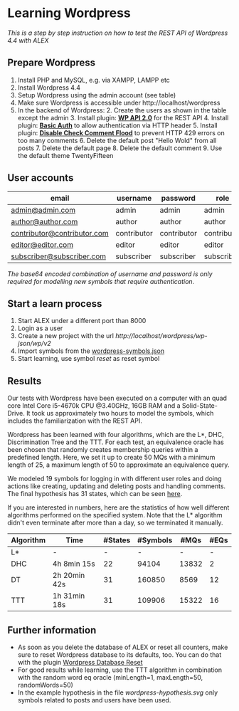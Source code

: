 # Learning Wordpress

_This is a step by step instruction on how to test the REST API of Wordpress 4.4 with ALEX_

## Prepare Wordpress

1. Install PHP and MySQL, e.g. via XAMPP, LAMPP etc
2. Install Wordpress 4.4
3. Setup Wordpress using the admin account (see table)
4. Make sure Wordpress is accessible under http://localhost/wordpress
5. In the backend of Wordpress:
    2. Create the users as shown in the table except the admin
    3. Install plugin: __[WP API 2.0][1]__ for the REST API
    4. Install plugin: __[Basic Auth][2]__ to allow authentication via HTTP header
    5. Install plugin: __[Disable Check Comment Flood][3]__ to prevent HTTP 429 errors on too many comments
    6. Delete the default post "Hello Wold" from all posts
    7. Delete the default page
    8. Delete the default comment
    9. Use the default theme TwentyFifteen

## User accounts

| email                       | username    | password    | role        | base64 encoded username:password     |
|-----------------------------|-------------|-------------|-------------|--------------------------------------|
| admin@admin.com             | admin       | admin       | admin       | YWRtaW46YWRtaW4=                     |
| author@author.com           | author      | author      | author      | YXV0aG9yOmF1dGhvcg==                 |
| contributor@contributor.com | contributor | contributor | contributor | Y29udHJpYnV0b3I6Y29udHJpYnV0b3I=     |
| editor@editor.com           | editor      | editor      | editor      | ZWRpdG9yOmVkaXRvcg==                 |
| subscriber@subscriber.com   | subscriber  | subscriber  | subscriber  | c3Vic2NyaWJlcjpzdWJzY3JpYmVy         |

_The base64 encoded combination of username and password is only required for modelling new symbols that require authentication._

## Start a learn process

1. Start ALEX under a different port than 8000
2. Login as a user
3. Create a new project with the url *http://localhost/wordpress/wp-json/wp/v2*
3. Import symbols from the [wordpress-symbols.json](../../assets/files/wordpress-symbols.json)
4. Start learning, use symbol *reset* as reset symbol

## Results

Our tests with Wordpress have been executed on a computer with an quad core Intel Core i5-4670k CPU @3.40GHz, 16GB RAM and a Solid-State-Drive. 
It took us approximately two hours to model the symbols, which includes the familiarization with the REST API.

Wordpress has been learned with four algorithms, which are the L*, DHC, Discrimination Tree and the TTT.
For each test, an equivalence oracle has been chosen that randomly creates membership queries within a predefined length.
Here, we set it up to create 50 MQs with a minimum length of 25, a maximum length of 50 to approximate an equivalence query.

We modeled 19 symbols for logging in with different user roles and doing actions like creating, updating and deleting posts and handling comments.
The final hypothesis has 31 states, which can be seen [here](../../assets/files/wordpress-hypothesis.svg).

If you are interested in numbers, here are the statistics of how well different algorithms performed on the specified system.
Note that the L\* algorithm didn't even terminate after more than a day, so we terminated it manually.

| Algorithm | Time         | #States | #Symbols | #MQs  | #EQs   |
| --------- | ------------ | ------- | -------- | ----- | ------ |
| L\*       | -            | -       | -        | -     | -      |  
| DHC       | 4h 8min 15s  | 22      | 94104    | 13832 | 2      |
| DT        | 2h 20min 42s | 31      | 160850   | 8569  | 12     |
| TTT       | 1h 31min 18s | 31      | 109906   | 15322 | 16     |

## Further information

* As soon as you delete the database of ALEX or reset all counters, make sure to reset Wordpress database to its defaults, too. You can do that with the plugin [Wordpress Database Reset][4]
* For good results while learning, use the TTT algorithm in combination with the random word eq oracle (minLength=1, maxLength=50, randomWords=50)
* In the example hypothesis in the file _wordpress-hypothesis.svg_ only symbols related to posts and users have been used.

[1]: http://v2.wp-api.org/
[2]: https://github.com/WP-API/Basic-Auth
[3]: https://de.wordpress.org/plugins/disable-check-comment-flood/
[4]: https://de.wordpress.org/plugins/wordpress-database-reset/